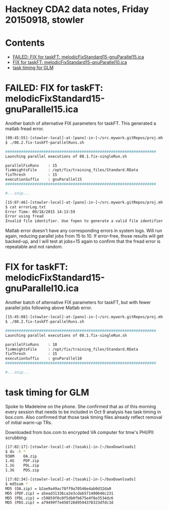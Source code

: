 # Hackney CDA2 data notes, Friday 20150918, stowler

Contents
=================

  * [FAILED: FIX for taskFT: melodicFixStandard15\-gnuParallel15\.ica](#failed-fix-for-taskft-melodicfixstandard15-gnuparallel15ica)
  * [FIX for taskFT: melodicFixStandard15\-gnuParallel10\.ica](#fix-for-taskft-melodicfixstandard15-gnuparallel10ica)
  * [task timing for GLM](#task-timing-for-glm)

# FAILED: FIX for taskFT: melodicFixStandard15-gnuParallel15.ica

Another batch of alternative FIX parameters for taskFT. This generated a matlab fread error.

```bash
[09:45:55]-[stowler-local]-at-[pano]-in-[~/src.mywork.gitRepos/proj.mh.cda2] on master
$ ./08.2.fix-taskFT-parallelRuns.sh

###################################################################
Launching parallel executions of 08.1.fix-singleRun.sh

parallelFixRuns    : 15
fixWeightsFile     : /opt/fix/training_files/Standard.RData
fixThresh          : 15
executionSuffix    : gnuParallel15
###################################################################

#...snip...

[15:07:46]-[stowler-local]-at-[pano]-in-[~/src.mywork.gitRepos/proj.mh.cda2] on master [?]
$ cat errorLog.txt
Error Time: 09/18/2015 14:13:59
Error using fread
Invalid file identifier. Use fopen to generate a valid file identifier.
```

Matlab error doesn't have any corresponding errors in system logs. Will run again, reducing parallel jobs from 15 to 10. If error-free, those results will get backed-up, and I will test at jobs=15 again to confirm that the fread error is repeatable and not random.

# FIX for taskFT: melodicFixStandard15-gnuParallel10.ica

Another batch of alternative FIX parameters for taskFT, but with fewer parallel jobs following above Matlab error.

```bash
[15:45:08]-[stowler-local]-at-[pano]-in-[~/src.mywork.gitRepos/proj.mh.cda2] on master
$ ./08.2.fix-taskFT-parallelRuns.sh

###################################################################
Launching parallel executions of 08.1.fix-singleRun.sh

parallelFixRuns    : 10
fixWeightsFile     : /opt/fix/training_files/Standard.RData
fixThresh          : 15
executionSuffix    : gnuParallel10
###################################################################

#...snip...


```

# task timing for GLM

Spoke to Madeleine on the phone. She confirmed that as of this morning every session that needs to be included in Oct 9 analysis has task timing in box.com. Also confirmed that those task timing files already reflect removal of initial warm-up TRs.

Downloaded from box.com to encrypted VA computer for tmw's PHI/PII scrubbing:

```bash
[17:02:17]-[stowler-local]-at-[tasaki]-in-[~/boxDownloads]
$ du -h *
938M	OA.zip
1.4G	PDF.zip
1.1G	PDL.zip
1.3G	PDS.zip

[17:02:34]-[stowler-local]-at-[tasaki]-in-[~/boxDownloads]
$ md5sum *
MD5 (OA.zip) = b2ae9a49ac78ff9a70546e4ab0d32da0
MD5 (PDF.zip) = a5ead31336ca2e3cdab571480646c231
MD5 (PDL.zip) = c59859f0c0f5db0fb675e4f8e3534dc6
MD5 (PDS.zip) = a79499ffe450728d9594378323dfdc3d
```
